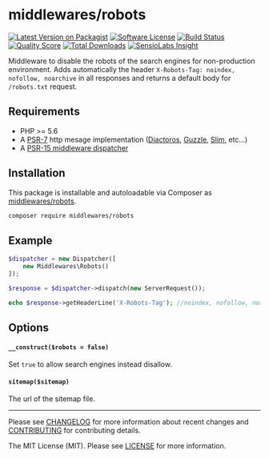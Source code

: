 # middlewares/robots

[![Latest Version on Packagist][ico-version]][link-packagist]
[![Software License][ico-license]](LICENSE)
[![Build Status][ico-travis]][link-travis]
[![Quality Score][ico-scrutinizer]][link-scrutinizer]
[![Total Downloads][ico-downloads]][link-downloads]
[![SensioLabs Insight][ico-sensiolabs]][link-sensiolabs]

Middleware to disable the robots of the search engines for non-production environment. Adds automatically the header `X-Robots-Tag: noindex, nofollow, noarchive` in all responses and returns a default body for `/robots.txt` request.

## Requirements

* PHP >= 5.6
* A [PSR-7](https://packagist.org/providers/psr/http-message-implementation) http mesage implementation ([Diactoros](https://github.com/zendframework/zend-diactoros), [Guzzle](https://github.com/guzzle/psr7), [Slim](https://github.com/slimphp/Slim), etc...)
* A [PSR-15 middleware dispatcher](https://github.com/middlewares/awesome-psr15-middlewares#dispatcher)

## Installation

This package is installable and autoloadable via Composer as [middlewares/robots](https://packagist.org/packages/middlewares/robots).

```sh
composer require middlewares/robots
```

## Example

```php
$dispatcher = new Dispatcher([
	new Middlewares\Robots()
]);

$response = $dispatcher->dispatch(new ServerRequest());

echo $response->getHeaderLine('X-Robots-Tag'); //noindex, nofollow, noarchive
```

## Options

#### `__construct($robots = false)`

Set `true` to allow search engines instead disallow.

#### `sitemap($sitemap)`

The url of the sitemap file.

---

Please see [CHANGELOG](CHANGELOG.md) for more information about recent changes and [CONTRIBUTING](CONTRIBUTING.md) for contributing details.

The MIT License (MIT). Please see [LICENSE](LICENSE) for more information.

[ico-version]: https://img.shields.io/packagist/v/middlewares/robots.svg?style=flat-square
[ico-license]: https://img.shields.io/badge/license-MIT-brightgreen.svg?style=flat-square
[ico-travis]: https://img.shields.io/travis/middlewares/robots/master.svg?style=flat-square
[ico-scrutinizer]: https://img.shields.io/scrutinizer/g/middlewares/robots.svg?style=flat-square
[ico-downloads]: https://img.shields.io/packagist/dt/middlewares/robots.svg?style=flat-square
[ico-sensiolabs]: https://img.shields.io/sensiolabs/i/3dee251b-f66d-4082-8193-9611300bd068.svg?style=flat-square

[link-packagist]: https://packagist.org/packages/middlewares/robots
[link-travis]: https://travis-ci.org/middlewares/robots
[link-scrutinizer]: https://scrutinizer-ci.com/g/middlewares/robots
[link-downloads]: https://packagist.org/packages/middlewares/robots
[link-sensiolabs]: https://insight.sensiolabs.com/projects/3dee251b-f66d-4082-8193-9611300bd068
